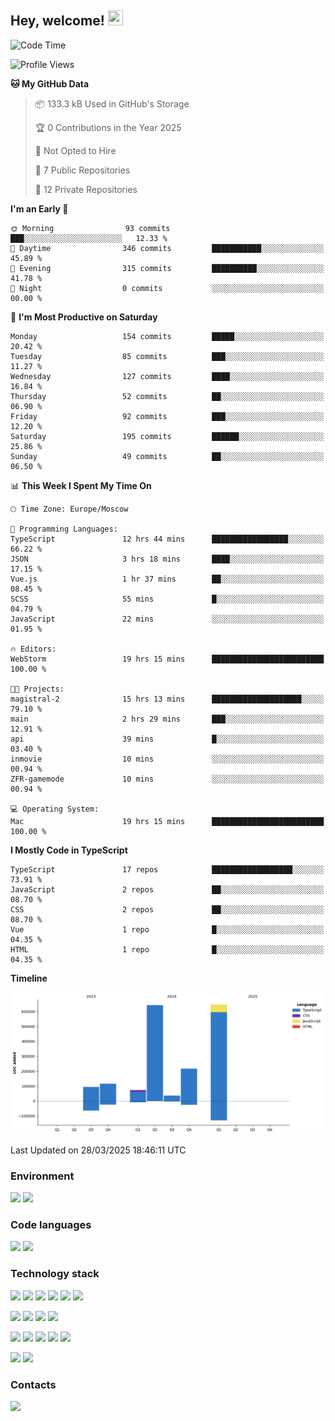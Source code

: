 ## Hey, welcome!   <img src="https://github.com/blackcater/blackcater/raw/main/images/Hi.gif" height="24" width="24"/></h1>

<!--START_SECTION:waka-->
![Code Time](http://img.shields.io/badge/Code%20Time-504%20hrs%207%20mins-blue)

![Profile Views](http://img.shields.io/badge/Profile%20Views-0-blue)

**🐱 My GitHub Data** 

> 📦 133.3 kB Used in GitHub's Storage 
 > 
> 🏆 0 Contributions in the Year 2025
 > 
> 🚫 Not Opted to Hire
 > 
> 📜 7 Public Repositories 
 > 
> 🔑 12 Private Repositories 
 > 
**I'm an Early 🐤** 

```text
🌞 Morning                93 commits          ███░░░░░░░░░░░░░░░░░░░░░░   12.33 % 
🌆 Daytime                346 commits         ███████████░░░░░░░░░░░░░░   45.89 % 
🌃 Evening                315 commits         ██████████░░░░░░░░░░░░░░░   41.78 % 
🌙 Night                  0 commits           ░░░░░░░░░░░░░░░░░░░░░░░░░   00.00 % 
```
📅 **I'm Most Productive on Saturday** 

```text
Monday                   154 commits         █████░░░░░░░░░░░░░░░░░░░░   20.42 % 
Tuesday                  85 commits          ███░░░░░░░░░░░░░░░░░░░░░░   11.27 % 
Wednesday                127 commits         ████░░░░░░░░░░░░░░░░░░░░░   16.84 % 
Thursday                 52 commits          ██░░░░░░░░░░░░░░░░░░░░░░░   06.90 % 
Friday                   92 commits          ███░░░░░░░░░░░░░░░░░░░░░░   12.20 % 
Saturday                 195 commits         ██████░░░░░░░░░░░░░░░░░░░   25.86 % 
Sunday                   49 commits          ██░░░░░░░░░░░░░░░░░░░░░░░   06.50 % 
```


📊 **This Week I Spent My Time On** 

```text
🕑︎ Time Zone: Europe/Moscow

💬 Programming Languages: 
TypeScript               12 hrs 44 mins      █████████████████░░░░░░░░   66.22 % 
JSON                     3 hrs 18 mins       ████░░░░░░░░░░░░░░░░░░░░░   17.15 % 
Vue.js                   1 hr 37 mins        ██░░░░░░░░░░░░░░░░░░░░░░░   08.45 % 
SCSS                     55 mins             █░░░░░░░░░░░░░░░░░░░░░░░░   04.79 % 
JavaScript               22 mins             ░░░░░░░░░░░░░░░░░░░░░░░░░   01.95 % 

🔥 Editors: 
WebStorm                 19 hrs 15 mins      █████████████████████████   100.00 % 

🐱‍💻 Projects: 
magistral-2              15 hrs 13 mins      ████████████████████░░░░░   79.10 % 
main                     2 hrs 29 mins       ███░░░░░░░░░░░░░░░░░░░░░░   12.91 % 
api                      39 mins             █░░░░░░░░░░░░░░░░░░░░░░░░   03.40 % 
inmovie                  10 mins             ░░░░░░░░░░░░░░░░░░░░░░░░░   00.94 % 
ZFR-gamemode             10 mins             ░░░░░░░░░░░░░░░░░░░░░░░░░   00.94 % 

💻 Operating System: 
Mac                      19 hrs 15 mins      █████████████████████████   100.00 % 
```

**I Mostly Code in TypeScript** 

```text
TypeScript               17 repos            ██████████████████░░░░░░░   73.91 % 
JavaScript               2 repos             ██░░░░░░░░░░░░░░░░░░░░░░░   08.70 % 
CSS                      2 repos             ██░░░░░░░░░░░░░░░░░░░░░░░   08.70 % 
Vue                      1 repo              █░░░░░░░░░░░░░░░░░░░░░░░░   04.35 % 
HTML                     1 repo              █░░░░░░░░░░░░░░░░░░░░░░░░   04.35 % 
```



**Timeline**

![Lines of Code chart](https://raw.githubusercontent.com/IntarialN/IntarialN/main/assets/bar_graph.png)


 Last Updated on 28/03/2025 18:46:11 UTC
<!--END_SECTION:waka-->

### Environment

![](https://img.shields.io/badge/IDE_WebStorm-informational?style=flat&logo=WebStorm&logoColor=white&color=0E1117)
![](https://img.shields.io/badge/OS_macOS-informational?style=flat&logo=macos&logoColor=white&color=0E1117)

### Code languages

![](https://img.shields.io/badge/TypeScript-informational?style=flat&logo=TypeScript&logoColor=white&color=0E1117)
![](https://img.shields.io/badge/JavaScript-informational?style=flat&logo=JavaScript&logoColor=white&color=0E1117)

### Technology stack

![](https://img.shields.io/badge/React-informational?style=flat&logo=React&logoColor=white&color=0E1117)
![](https://img.shields.io/badge/React_Native-informational?style=flat&logo=React&logoColor=white&color=0E1117)
![](https://img.shields.io/badge/Electron-informational?style=flat&logo=Electron&logoColor=white&color=0E1117)
![](https://img.shields.io/badge/Vite-informational?style=flat&logo=Vite&logoColor=white&color=0E1117)
![](https://img.shields.io/badge/Mobx-informational?style=flat&logo=MobX&logoColor=white&color=0E1117)
![](https://img.shields.io/badge/Redux-informational?style=flat&logo=Redux&logoColor=white&color=0E1117)

![](https://img.shields.io/badge/Node.js-informational?style=flat&logo=Node.js&logoColor=white&color=0E1117)
![](https://img.shields.io/badge/Nest.js-informational?style=flat&logo=Node.js&logoColor=white&color=0E1117)
![](https://img.shields.io/badge/TypeORM-informational?style=flat&logo=Node.js&logoColor=white&color=0E1117)
![](https://img.shields.io/badge/Express-informational?style=flat&logo=Express&logoColor=white&color=0E1117)

![](https://img.shields.io/badge/PostgreSQL-informational?style=flat&logo=PostgreSQL&logoColor=white&color=0E1117)
![](https://img.shields.io/badge/MongoDB-informational?style=flat&logo=MongoDB&logoColor=white&color=0E1117)
![](https://img.shields.io/badge/MySQL-informational?style=flat&logo=MySQL&logoColor=white&color=0E1117)
![](https://img.shields.io/badge/Redis-informational?style=flat&logo=Redis&logoColor=white&color=0E1117)
![](https://img.shields.io/badge/Docker-informational?style=flat&logo=docker&logoColor=white&color=0E1117)

![](https://img.shields.io/badge/GitHub-informational?style=flat&logo=github&logoColor=white&color=0E1117)
![](https://img.shields.io/badge/GitLab-informational?style=flat&logo=gitlab&logoColor=white&color=0E1117)

### Contacts

[![](https://img.shields.io/badge/Intarial-informational?style=flat&logo=Telegram&logoColor=white&color=0E1117)](https://t.me/intarial)
